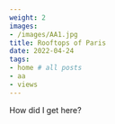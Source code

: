 ```yaml
---
weight: 2
images:
- /images/AA1.jpg
title: Rooftops of Paris
date: 2022-04-24
tags:
- home # all posts
- aa
- views
---
```


How did I get here? 